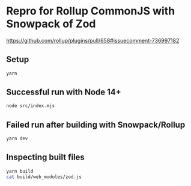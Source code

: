 # Repro for Rollup CommonJS with Snowpack of Zod

https://github.com/rollup/plugins/pull/658#issuecomment-736997182

## Setup

```sh
yarn
```

## Successful run with Node 14+

```sh
node src/index.mjs
```

## Failed run after building with Snowpack/Rollup

```sh
yarn dev
```

## Inspecting built files

```sh
yarn build
cat build/web_modules/zod.js
```
